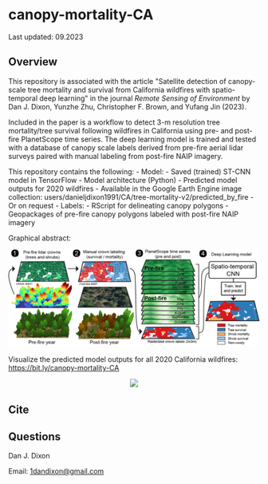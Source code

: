 # canopy-mortality-CA

Last updated: 09.2023

Overview
--------

This repository is associated with the article "Satellite detection of canopy-scale tree mortality and survival from California wildfires with spatio-temporal deep learning" in the journal *Remote Sensing of Environment* by Dan J. Dixon, Yunzhe Zhu, Christopher F. Brown, and Yufang Jin (2023). 

Included in the paper is a workflow to detect 3-m resolution tree mortality/tree survival following wildfires in California using pre- and post-fire PlanetScope time series. The deep learning model is trained and tested with a database of canopy scale labels derived from pre-fire aerial lidar surveys paired with manual labeling from post-fire NAIP imagery. 

This repository contains the following:
    - Model:
        - Saved (trained) ST-CNN model in TensorFlow
        - Model architecture (Python)
        - Predicted model outputs for 2020 wildfires
            - Available in the Google Earth Engine image collection: users/danieljdixon1991/CA/tree-mortality-v2/predicted_by_fire
            - Or on request
    - Labels:
        - RScript for delineating canopy polygons 
        - Geopackages of pre-fire canopy polygons labeled with post-fire NAIP imagery

Graphical abstract:
<p align="center">
  <img src="figs/graphical_abstract.jpg" />
</p>

Visualize the predicted model outputs for all 2020 California wildfires: https://bit.ly/canopy-mortality-CA
<p align="center">
  <img src="figs/example.gif" />
</p>

Cite
--------


Questions
--------
Dan J. Dixon

Email: 1dandixon@gmail.com
